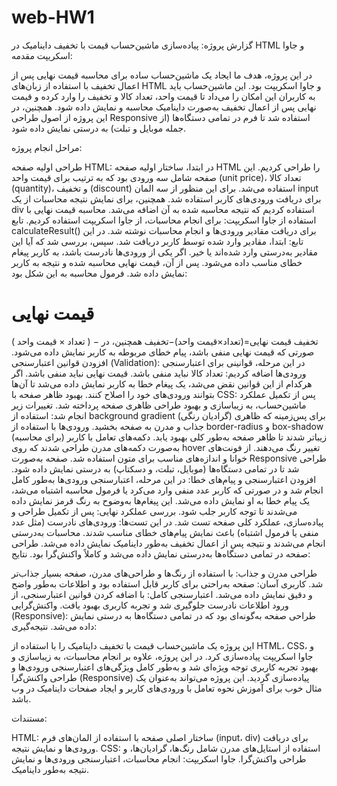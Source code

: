 # web-HW1
گزارش پروژه: پیاده‌سازی ماشین‌حساب قیمت با تخفیف داینامیک در HTML و جاوا اسکریپت
مقدمه:

در این پروژه، هدف ما ایجاد یک ماشین‌حساب ساده برای محاسبه قیمت نهایی پس از اعمال تخفیف با استفاده از زبان‌های HTML و جاوا اسکریپت بود. این ماشین‌حساب باید به کاربران این امکان را می‌داد تا قیمت واحد، تعداد کالا و تخفیف را وارد کرده و قیمت نهایی پس از اعمال تخفیف به‌صورت داینامیک محاسبه و نمایش داده شود. همچنین، در این پروژه از اصول طراحی Responsive استفاده شد تا فرم در تمامی دستگاه‌ها (از جمله موبایل و تبلت) به درستی نمایش داده شود.

مراحل انجام پروژه:

طراحی اولیه صفحه HTML: در ابتدا، ساختار اولیه صفحه HTML را طراحی کردیم. این صفحه شامل سه ورودی بود که به ترتیب برای قیمت واحد (unit price)، تعداد کالا (quantity)، و تخفیف (discount) استفاده می‌شد.
برای این منظور از سه المان input برای دریافت ورودی‌های کاربر استفاده شد. همچنین، برای نمایش نتیجه محاسبات از یک div استفاده کردیم که نتیجه محاسبه شده به آن اضافه می‌شد.
محاسبه قیمت نهایی با استفاده از جاوا اسکریپت: برای انجام محاسبات، از جاوا اسکریپت استفاده کردیم. تابع calculateResult() برای دریافت مقادیر ورودی‌ها و انجام محاسبات نوشته شد. در این تابع:
ابتدا، مقادیر وارد شده توسط کاربر دریافت شد.
سپس، بررسی شد که آیا این مقادیر به‌درستی وارد شده‌اند یا خیر. اگر یکی از ورودی‌ها نادرست باشد، به کاربر پیغام خطای مناسب داده می‌شود.
پس از آن، قیمت نهایی محاسبه شده و نتیجه به کاربر نمایش داده شد.
فرمول محاسبه به این شکل بود:

قیمت نهایی
=
(
تعداد
×
قیمت واحد
)
−
تخفیف
قیمت نهایی=(تعداد×قیمت واحد)−تخفیف
همچنین، در صورتی که قیمت نهایی منفی باشد، پیام خطای مربوطه به کاربر نمایش داده می‌شود.
افزودن قوانین اعتبارسنجی (Validation): در این مرحله، قوانینی برای اعتبارسنجی ورودی‌ها اضافه کردیم:
تعداد کالا نباید منفی باشد.
قیمت نهایی نباید منفی باشد.
اگر هرکدام از این قوانین نقض می‌شد، یک پیغام خطا به کاربر نمایش داده می‌شد تا آن‌ها بتوانند ورودی‌های خود را اصلاح کنند.
بهبود ظاهر صفحه با CSS: پس از تکمیل عملکرد ماشین‌حساب، به زیباسازی و بهبود طراحی ظاهری صفحه پرداخته شد. تغییرات زیر انجام شد:
استفاده از background gradient (گرادیان رنگی) برای پس‌زمینه که ظاهری جذاب و مدرن به صفحه بخشید.
ورودی‌ها با استفاده از border-radius و box-shadow زیباتر شدند تا ظاهر صفحه به‌طور کلی بهبود یابد.
دکمه‌های تعامل با کاربر (برای محاسبه) به‌صورت دکمه‌های مدرن طراحی شدند که روی hover تغییر رنگ می‌دهند.
از فونت‌های خوانا و اندازه‌های مناسب برای متون استفاده شد.
صفحه به‌صورت Responsive طراحی شد تا در تمامی دستگاه‌ها (موبایل، تبلت، و دسکتاپ) به درستی نمایش داده شود.
افزودن اعتبارسنجی و پیام‌های خطا: در این مرحله، اعتبارسنجی ورودی‌ها به‌طور کامل انجام شد و در صورتی که کاربر عدد منفی وارد می‌کرد یا فرمول محاسبه اشتباه می‌شد، یک پیام خطا به او نمایش داده می‌شد. این پیغام‌ها به‌وضوح به رنگ قرمز نمایش داده می‌شدند تا توجه کاربر جلب شود.
بررسی عملکرد نهایی: پس از تکمیل طراحی و پیاده‌سازی، عملکرد کلی صفحه تست شد. در این تست‌ها:
ورودی‌های نادرست (مثل عدد منفی یا فرمول اشتباه) باعث نمایش پیام‌های خطای مناسب شدند.
محاسبات به‌درستی انجام می‌شدند و نتیجه پس از اعمال تخفیف به‌طور داینامیک نمایش داده می‌شد.
طراحی صفحه در تمامی دستگاه‌ها به‌درستی نمایش داده می‌شد و کاملاً واکنش‌گرا بود.
نتایج:

طراحی مدرن و جذاب: با استفاده از رنگ‌ها و طراحی‌های مدرن، صفحه بسیار جذاب‌تر شد.
کاربری آسان: صفحه به‌راحتی برای کاربر قابل استفاده بود و اطلاعات به‌طور واضح و دقیق نمایش داده می‌شد.
اعتبارسنجی کامل: با اضافه کردن قوانین اعتبارسنجی، از ورود اطلاعات نادرست جلوگیری شد و تجربه کاربری بهبود یافت.
واکنش‌گرایی (Responsive): طراحی صفحه به‌گونه‌ای بود که در تمامی دستگاه‌ها به درستی نمایش داده می‌شد.
نتیجه‌گیری:

این پروژه یک ماشین‌حساب قیمت با تخفیف داینامیک را با استفاده از HTML، CSS، و جاوا اسکریپت پیاده‌سازی کرد. در این پروژه، علاوه بر انجام محاسبات، به زیباسازی و بهبود تجربه کاربری توجه ویژه‌ای شد و به‌طور کامل ویژگی‌های اعتبارسنجی ورودی‌ها و طراحی واکنش‌گرا (Responsive) پیاده‌سازی گردید. این پروژه می‌تواند به‌عنوان یک مثال خوب برای آموزش نحوه تعامل با ورودی‌های کاربر و ایجاد صفحات داینامیک در وب باشد.

مستندات:

HTML: ساختار اصلی صفحه با استفاده از المان‌های فرم (input، div) برای دریافت ورودی‌ها و نمایش نتیجه.
CSS: استفاده از استایل‌های مدرن شامل رنگ‌ها، گرادیان‌ها، و طراحی واکنش‌گرا.
جاوا اسکریپت: انجام محاسبات، اعتبارسنجی ورودی‌ها و نمایش نتیجه به‌طور داینامیک.
